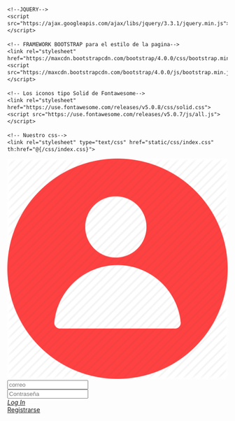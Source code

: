 <!DOCTYPE html>
<html lang="es" xmlns:th="http://www.thymeleaf.org">
<head>
    <title>KYOTO-CHAN</title>
    <link rel="icon" type="image/png" href="assets2/kyotoico.png".png">
   
    <!--JQUERY-->
    <script src="https://ajax.googleapis.com/ajax/libs/jquery/3.3.1/jquery.min.js"></script>
    
    <!-- FRAMEWORK BOOTSTRAP para el estilo de la pagina-->
    <link rel="stylesheet" href="https://maxcdn.bootstrapcdn.com/bootstrap/4.0.0/css/bootstrap.min.css">
    <script src="https://maxcdn.bootstrapcdn.com/bootstrap/4.0.0/js/bootstrap.min.js"></script>
    
    <!-- Los iconos tipo Solid de Fontawesome-->
    <link rel="stylesheet" href="https://use.fontawesome.com/releases/v5.0.8/css/solid.css">
    <script src="https://use.fontawesome.com/releases/v5.0.7/js/all.js"></script>

    <!-- Nuestro css-->
    <link rel="stylesheet" type="text/css" href="static/css/index.css" th:href="@{/css/index.css}">
</head>
<body>
    <div class="modal-dialog text-center">
        <div class="col-sm-8 main-section">
            <div class="modal-content">
                <div class="col-12 user-img">
                    <img src="static/img/avatar3.png" th:src="@{/img/avatar3.png}"/>
                </div>
                <form class="col-12" th:action="@{/login}" method="get">
                    <div class="form-group" id="user-group">
                        <input type="text" class="form-control" placeholder="correo" name="correo"/>
                    </div>
                    <div class="form-group" id="contrasena-group">
                        <input type="password" class="form-control" placeholder="Contraseña" name="password"/>
                    </div>
                    <a href="Inicio.html"><i class=" btn btn-danger">Log In</i></a>
                </form>
                <div class="col-12 forgot">
                    <a href="registrase.html">Registrarse</a>
                </div>
            </div>
        </div>
    </div>
</body>
</html>
